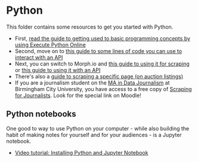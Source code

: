 # Python

This folder contains some resources to get you started with Python.

* First, [read the guide to getting used to basic programming concepts by using Execute Python Online](/execute_python_online.ipynb)
* Second, move on to [this guide to some lines of code you can use to interact with an API](/executepythononline.md)
* Next, you can switch to Morph.io and [this guide to using it for scraping](/1introtopython.ipynb) or [this guide to using it with an API](/morphio.md)
* There's also a [guide to scraping a specific page (on auction listings)](/scrapingauctions.md)
* If you are a journalism student on the [MA in Data Journalism](https://www.bcu.ac.uk/media/courses/data-journalism-ma-2019-20) at Birmingham City University, you have access to a free copy of [Scraping for Journalists](https://leanpub.com/scrapingforjournalists). Look for the special link on Moodle!

## Python notebooks

One good to way to use Python on your computer - while also building the habit of making notes for yourself and for your audiences - is a Jupyter notebook.

* [Video tutorial: Installing Python and Jupyter Notebook](https://www.lynda.com/Software-Development-tutorials/Installing-Python-Jupyter-Notebook/576698/605448-4.html)
